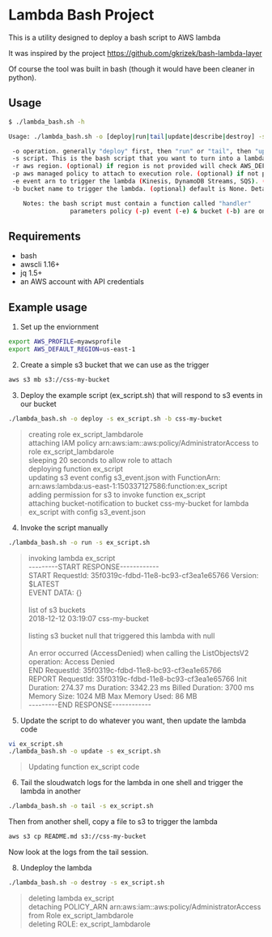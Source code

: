 # Lambda Bash Project

This is a utility designed to deploy a bash script to AWS lambda

It was inspired by the project https://github.com/gkrizek/bash-lambda-layer

Of course the tool was built in bash (though it would have been cleaner in python). 

## Usage
```bash
$ ./lambda_bash.sh -h

Usage: ./lambda_bash.sh -o [deploy|run|tail|update|describe|destroy] -s script_name.sh [-r aws_region] [-p aws_policy] [-e event_arn] [-b bucket] [-h]

 -o operation. generally "deploy" first, then "run" or "tail", then "update", then "destroy"
 -s script. This is the bash script that you want to turn into a lambda
 -r aws region. (optional) if region is not provided will check AWS_DEFAULT_REGION env variable
 -p aws managed policy to attach to execution role. (optional) if not provided, default is AdministratorAccess
 -e event arn to trigger the lambda (Kinesis, DynamoDB Streams, SQS). (optional) default is None
 -b bucket name to trigger the lambda. (optional) default is None. Details of trigger defined in s3_event.json

	Notes: the bash script must contain a function called "handler"
				 parameters policy (-p) event (-e) & bucket (-b) are only used on deploy operations (not on update)
```


## Requirements

* bash
* awscli 1.16+
* jq 1.5+
* an AWS account with API credentials

## Example usage

1. Set up the enviornment
```bash
export AWS_PROFILE=myawsprofile
export AWS_DEFAULT_REGION=us-east-1
```

2. Create a simple s3 bucket that we can use as the trigger
```bash
aws s3 mb s3://css-my-bucket
```

3. Deploy the example script (ex_script.sh) that will respond to s3 events in our bucket
```bash
./lambda_bash.sh -o deploy -s ex_script.sh -b css-my-bucket
```
> creating role ex_script_lambdarole<br>
> attaching IAM policy arn:aws:iam::aws:policy/AdministratorAccess to role ex_script_lambdarole<br>
> sleeping 20 seconds to allow role to attach<br>
> deploying function ex_script<br>
> updating s3 event config s3_event.json with FunctionArn: arn:aws:lambda:us-east-1:150337127586:function:ex_script<br>
> adding permission for s3 to invoke function ex_script<br>
> attaching bucket-notification to bucket css-my-bucket for lambda ex_script with config s3_event.json<br>

4. Invoke the script manually
```bash
./lambda_bash.sh -o run -s ex_script.sh
```
> invoking lambda ex_script<br>
> ---------START RESPONSE------------<br>
> START RequestId: 35f0319c-fdbd-11e8-bc93-cf3ea1e65766 Version: $LATEST<br>
> EVENT DATA: {}<br>
> <br>
> list of s3 buckets<br>
> 2018-12-12 03:19:07 css-my-bucket<br>
> <br> 
> listing s3 bucket null that triggered this lambda with null <br>
> <br>
> An error occurred (AccessDenied) when calling the ListObjectsV2 operation: Access Denied <br>
> END RequestId: 35f0319c-fdbd-11e8-bc93-cf3ea1e65766 <br>
> REPORT RequestId: 35f0319c-fdbd-11e8-bc93-cf3ea1e65766	Init Duration: 274.37 ms	Duration: 3342.23 ms	Billed Duration: 3700 ms 	Memory Size: 1024 MB	Max Memory Used: 86 MB	<br>
> ---------END RESPONSE------------<br>

5. Update the script to do whatever you want, then update the lambda code
```bash
vi ex_script.sh
./lambda_bash.sh -o update -s ex_script.sh
```
> Updating function ex_script code <br>

6. Tail the sloudwatch logs for the lambda in one shell and trigger the lambda in another
```bash
./lambda_bash.sh -o tail -s ex_script.sh
```

Then from another shell, copy a file to s3 to trigger the lambda

```bash
aws s3 cp README.md s3://css-my-bucket
```

Now look at the logs from the tail session.

8. Undeploy the lambda

```bash
./lambda_bash.sh -o destroy -s ex_script.sh
```
> deleting lambda ex_script<br>
> detaching POLICY_ARN arn:aws:iam::aws:policy/AdministratorAccess from Role ex_script_lambdarole<br>
> deleting ROLE: ex_script_lambdarole<br>

